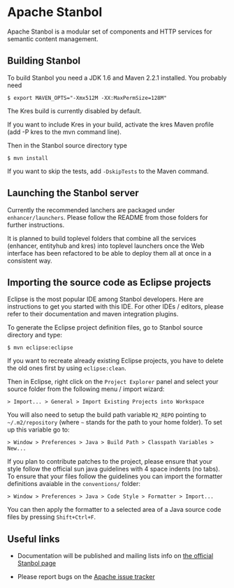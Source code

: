 # Apache Stanbol

Apache Stanbol is a modular set of components and HTTP services for
semantic content management.


## Building Stanbol

To build Stanbol you need a JDK 1.6 and Maven 2.2.1 installed. You probably
need

    $ export MAVEN_OPTS="-Xmx512M -XX:MaxPermSize=128M"

The Kres build is currently disabled by default.

If you want to include Kres in your build, activate the kres Maven profile
(add -P kres to the mvn command line). 

Then in the Stanbol source directory type

    $ mvn install

If you want to skip the tests, add `-DskipTests` to the Maven command.


## Launching the Stanbol server

Currently the recommended lanchers are packaged under
`enhancer/launchers`.  Please follow the README from those folders for
further instructions.

It is planned to build toplevel folders that combine all the services
(enhancer, entityhub and kres) into toplevel launchers once the Web
interface has been refactored to be able to deploy them all at once in
a consistent way.


## Importing the source code as Eclipse projects

Eclipse is the most popular IDE among Stanbol developers. Here are
instructions to get you started with this IDE. For other IDEs / editors,
please refer to their documentation and maven integration plugins.

To generate the Eclipse project definition files, go to Stanbol source
directory and type:

    $ mvn eclipse:eclipse

If you want to recreate already existing Eclipse projects, you have to delete
the old ones first by using `eclipse:clean`.

Then in Eclipse, right click on the `Project Explorer` panel and select
your source folder from the following menu / import wizard:

    > Import... > General > Import Existing Projects into Workspace

You will also need to setup the build path variable `M2_REPO` pointing to
`~/.m2/repository` (where `~` stands for the path to your home folder). To set
up this variable go to:

    > Window > Preferences > Java > Build Path > Classpath Variables > New...

If you plan to contribute patches to the project, please ensure that your style
follow the official sun java guidelines with 4 space indents (no tabs). To
ensure that your files follow the guidelines you can import the formatter
definitions avaiable in the `conventions/` folder:

    > Window > Preferences > Java > Code Style > Formatter > Import...

You can then apply the formatter to a selected area of a Java source code files
by pressing `Shift+Ctrl+F`.


## Useful links

  - Documentation will be published and mailing lists info on [the official
    Stanbol page](http://incubator.apache.org/stanbol/)

  - Please report bugs on the [Apache issue tracker](
    https://issues.apache.org/jira/browse/STANBOL)

